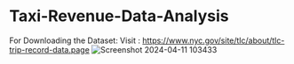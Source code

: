 # Taxi-Revenue-Data-Analysis


For Downloading the Dataset:
Visit : https://www.nyc.gov/site/tlc/about/tlc-trip-record-data.page
![Screenshot 2024-04-11 103433](https://github.com/BhupeshDewangan/Taxi-Revenue-Data-Analysis/assets/84950520/1cb3c5cd-c198-41df-8754-bea4b4c06a0f)
